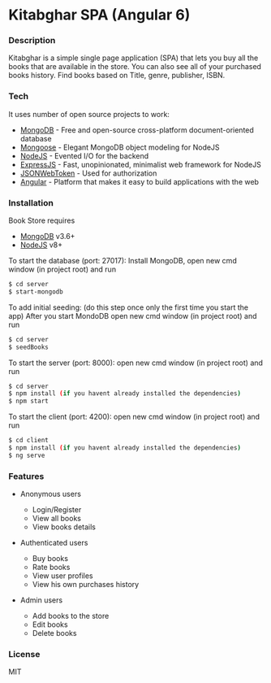 # Kitabghar SPA (Angular 6)

### Description

Kitabghar is a simple single page application (SPA) that lets you buy all the books that are available in the store. You can also see all of your purchased books history.
Find books based on Title, genre, publisher, ISBN.

### Tech

It uses number of open source projects to work:
* [MongoDB](https://www.mongodb.com) - Free and open-source cross-platform document-oriented database
* [Mongoose](http://mongoosejs.com/index.html) - Elegant MongoDB object modeling for NodeJS
* [NodeJS](https://nodejs.org/en/) - Evented I/O for the backend
* [ExpressJS](https://expressjs.com) - Fast, unopinionated, minimalist web framework for NodeJS
* [JSONWebToken](https://jwt.io) - Used for authorization
* [Angular](https://angular.io) - Platform that makes it easy to build applications with the web


### Installation

Book Store requires 
* [MongoDB](https://www.mongodb.com/download-center#community) v3.6+
* [NodeJS](https://nodejs.org/en/) v8+

To start the database (port: 27017): Install MongoDB, open new cmd window (in project root) and run

```sh
$ cd server
$ start-mongodb
```

To add initial seeding: (do this step once only the first time you start the app)
After you start MondoDB open new cmd window (in project root) and run

```sh
$ cd server
$ seedBooks
```

To start the server (port: 8000): open new cmd window (in project root) and run

```sh
$ cd server
$ npm install (if you havent already installed the dependencies)
$ npm start
```

To start the client (port: 4200): open new cmd window (in project root) and run

```sh
$ cd client
$ npm install (if you havent already installed the dependencies)
$ ng serve
```

### Features

- Anonymous users
    - Login/Register
    - View all books
    - View books details

- Authenticated users
    - Buy books
    - Rate books
    - View user profiles
    - View his own purchases history

- Admin users
    - Add books to the store
    - Edit books
    - Delete books


### License
MIT
